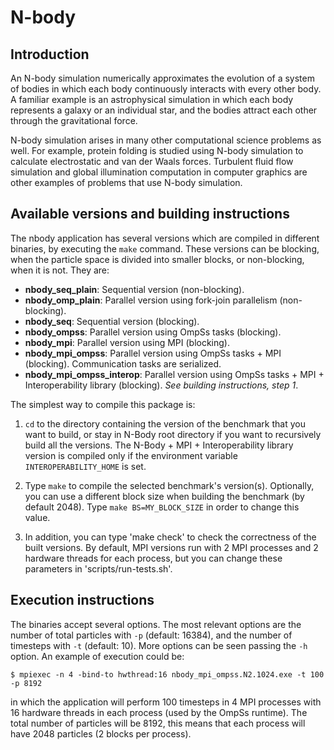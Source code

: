 # N-body

## Introduction
An N-body simulation numerically approximates the evolution of a system of
bodies in which each body continuously interacts with every other body.  A
familiar example is an astrophysical simulation in which each body represents a
galaxy or an individual star, and the bodies attract each other through the
gravitational force.

N-body simulation arises in many other computational science problems as well.
For example, protein folding is studied using N-body simulation to calculate
electrostatic and van der Waals forces. Turbulent fluid flow simulation and
global illumination computation in computer graphics are other examples of
problems that use N-body simulation.

## Available versions and building instructions

The nbody application has several versions which are compiled in different 
binaries, by executing the `make` command. These versions can be blocking, 
when the particle space is divided into smaller blocks, or non-blocking, when 
it is not. They are:

  * **nbody_seq_plain**: Sequential version (non-blocking).
  * **nbody_omp_plain**: Parallel version using fork-join parallelism (non-blocking).
  * **nbody_seq**: Sequential version (blocking).
  * **nbody_ompss**: Parallel version using OmpSs tasks (blocking).
  * **nbody_mpi**: Parallel version using MPI (blocking).
  * **nbody_mpi_ompss**: Parallel version using OmpSs tasks + MPI (blocking). Communication tasks are serialized.
  * **nbody_mpi_ompss_interop**: Parallel version using OmpSs tasks + MPI + Interoperability library (blocking). *See building instructions, step 1*.

  The simplest way to compile this package is:

  1. `cd` to the directory containing the version of the benchmark
      that you want to build, or stay in N-Body root directory if
      you want to recursively build all the versions. 
      The N-Body + MPI + Interoperability library version is
      compiled only if the environment variable `INTEROPERABILITY_HOME`
      is set.

  2. Type `make` to compile the selected benchmark's version(s).
     Optionally, you can use a different block size when building
     the benchmark (by default 2048). Type `make BS=MY_BLOCK_SIZE`
     in order to change this value.

  3. In addition, you can type 'make check' to check the correctness
     of the built versions. By default, MPI versions run with 2 MPI
     processes and 2 hardware threads for each process, but you can
     change these parameters in 'scripts/run-tests.sh'.

## Execution instructions

The binaries accept several options. The most relevant options are the number 
of total particles with `-p` (default: 16384), and the number of timesteps with 
`-t` (default: 10). More options can be seen passing the `-h` option. An example 
of execution could be:

```
$ mpiexec -n 4 -bind-to hwthread:16 nbody_mpi_ompss.N2.1024.exe -t 100 -p 8192
```

in which the application will perform 100 timesteps in 4 MPI processes with 16 
hardware threads in each process (used by the OmpSs runtime). The total number 
of particles will be 8192, this means that each process will have 2048 
particles (2 blocks per process).

